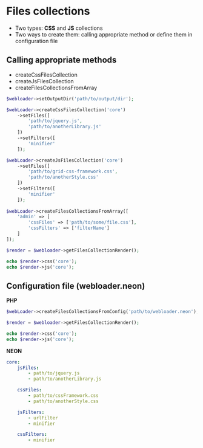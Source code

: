 # Files collections
- Two types: **CSS** and **JS** collections
- Two ways to create them: calling appropriate method or define them in configuration file

## Calling appropriate methods
- createCssFilesCollection
- createJsFilesCollection
- createFilesCollectionsFromArray

````php
$webloader->setOutputDir('path/to/output/dir');

$webLoader->createCssFilesCollection('core')
    ->setFiles([
        'path/to/jquery.js',
        'path/to/anotherLibrary.js'
    ])
    ->setFilters([
        'minifier'
    ]);

$webLoader->createJsFilesCollection('core')
    ->setFiles([
        'path/to/grid-css-framework.css',
        'path/to/anotherStyle.css'
    ])
    ->setFilters([
        'minifier'
    ]);
    
$webLoader->createFilesCollectionsFromArray([
    'admin' => [
        'cssFiles' => ['path/to/some/file.css'],
        'cssFilters' => ['filterName']
    ]
]);

$render = $webloader->getFilesCollectionRender();

echo $render->css('core');
echo $render->js('core');
````

## Configuration file (webloader.neon)
**PHP**
````php
$webLoader->createFilesCollectionsFromConfig('path/to/webloader.neon');

$render = $webloader->getFilesCollectionRender();

echo $render->css('core');
echo $render->js('core');
````

**NEON**
````yaml
core:
    jsFiles:
        - path/to/jquery.js
        - path/to/anotherLibrary.js

    cssFiles:
        - path/to/cssFramework.css
        - path/to/anotherStyle.css

    jsFilters:
        - urlFilter
        - minifier

    cssFilters:
        - minifier
````

